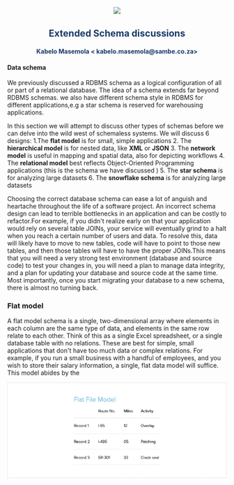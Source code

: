 <p align="center" style="background-color:"><img src="https://www.theworkspace.co.za/wp-content/uploads/2020/10/Sambe-Consulting-logo-800x600.png"  width="400"></p>

<p align="center"><h2 style="color: #193967; text-align: center">
    Extended Schema discussions
</h2></p>
<p align="center"><h4 style="color: #193967; text-align: center">
    Kabelo Masemola < kabelo.masemola@sambe.co.za>
</h4></p>

#### Data schema 

We previously discussed a RDBMS schema as a  logical configuration
of all or part of a relational database. The idea of a schema extends far beyond RDBMS schemas. 
we also have different schema style in RDBMS for different applications,e.g a star schema is reserved for warehousing applications.

In this section we will attempt to discuss other types of schemas before we can delve into the wild west of schemaless systems. We will discuss 6 designs:
1.The **flat model**  is for small, simple applications 
2. The **hierarchical model** is for nested data, like **XML** or **JSON**
3. The **network model** is useful in mapping and spatial data, also for depicting workflows
4. The **relational model** best reflects Object-Oriented Programming applications (this is the schema we have discussed )
5. The **star schema** is for analyzing large datasets
6. The **snowflake schema** is for analyzing large datasets

Choosing the correct database schema can ease a lot of anguish and heartache throughout
the life of a software project. An incorrect schema design can lead to terrible bottlenecks in an application 
and can be costly to refactor.For example, if you didn't realize early on that your application would rely on several table JOINs, 
your service will eventually grind to a halt when you reach a certain 
number of users and data.  To resolve this, data will likely have to move to new tables, code will have to point to those new tables,
and then those tables will have to have the proper JOINs.This means that you will need a very strong test environment (database and source code)
to test your changes in, you will need a plan to manage data integrity, and a plan for updating your database
and source code at the same time. Most importantly, once you start migrating your database to a new schema, there is almost no turning back.


### Flat model

A flat model schema is a single, two-dimensional array where elements in each column are the same type of data,
and elements in the same row relate to each other. Think of this as a single Excel spreadsheet, 
or a single database table with no relations. These are best for simple, small applications that don't 
have too much data or complex relations. For example, if you run a small business with a handful 
of employees, and you wish to store their salary information, a single, flat data model will suffice.
This model abides by the

<img src="flat-model.webp" />
